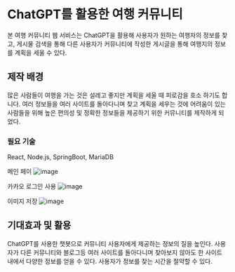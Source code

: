 # ChatGPT를 활용한 여행 커뮤니티 

본 여행 커뮤니티 웹 서비스는 ChatGPT을 활용해 사용자가 원하는 여행자의 정보를 찾고, 게시물 검색을 통해 다른 사용자가 커뮤니티에 작성한 게시글을 통해 여행지의 정보를 계획을 세울 수 있다. 


## 제작 배경
많은 사람들이 여행을 가는 것은 설레고 좋지만 계획을 세울 때 피로감을 호소 하기도 합니다. 여러 정보들을 여러 사이트를 돌아다니며 찾고 계획을 세우는 것에 어려움이 있는 사람들을 위해 높은 편의성 및 정확한 정보들을 제공하기 위한 커뮤니티를 제작하게 되었다.


### 필요 기술
React, Node.js, SpringBoot, MariaDB

메인 페이
![image](https://github.com/geonjin/travel_korea/assets/103410593/8e4d8534-0643-4820-8df8-201e430876b1)


카카오 로그인 사용
![image](https://github.com/geonjin/travel_korea/assets/103410593/5ce76a00-b505-4966-acd0-2c1323eb90e2)

이미지 저장
![image](https://github.com/geonjin/travel_korea/assets/103410593/a15ad4a7-1db6-416d-949e-69189b1d887b)


## 기대효과 및 활용
ChatGPT를 사용한 챗봇으로 커뮤니티 사용자에게 제공하는 정보의 질을 높인다.
사용자가 다른 커뮤니티와 블로그등 여러 사이트를 돌아다니며 찾아보지 않아도 한 사이트 내에서 다양한 정보를 얻을 수 있다.
사용자가 정보를 찾는 시간을 절약할 수 있다.


